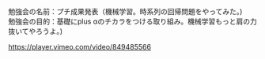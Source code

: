 勉強会の名前：プチ成果発表（機械学習。時系列の回帰問題をやってみた。)<br>
勉強会の目的：基礎にplus αのチカラをつける取り組み。機械学習もっと肩の力抜いてやろうよ。)<br>

https://player.vimeo.com/video/849485566